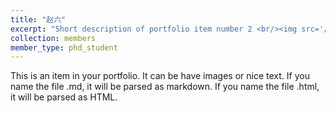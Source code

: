 ```yaml
---
title: "赵六"
excerpt: "Short description of portfolio item number 2 <br/><img src='/images/500x300.png'>"
collection: members
member_type: phd_student
---
```


This is an item in your portfolio. It can be have images or nice text. If you name the file .md, it will be parsed as markdown. If you name the file .html, it will be parsed as HTML.